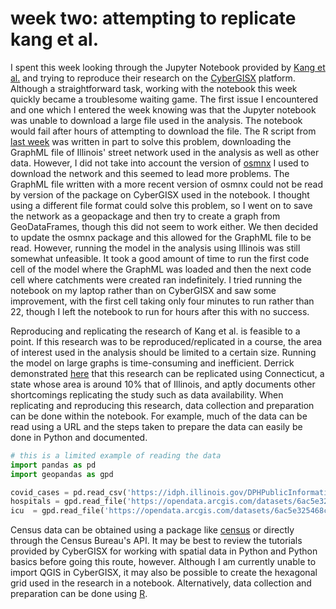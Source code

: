 # week two: attempting to replicate kang et al.
I spent this week looking through the Jupyter Notebook provided by [Kang et al.](https://github.com/cybergis/COVID-19AccessibilityNotebook) and trying to reproduce their research on the [CyberGISX](https://cybergisxhub.cigi.illinois.edu/) platform. Although a straightforward task, working with the notebook this week quickly became a troublesome waiting game. The first issue I encountered and one which I entered the week knowing was that the Jupyter notebook was unable to download a large file used in the analysis. The notebook would fail after hours of attempting to download the file. The R script from [last week](week_01.md) was written in part to solve this problem, downloading the GraphML file of Illinois' street network used in the analysis as well as other data. However, I did not take into account the version of [osmnx](https://github.com/gboeing/osmnx) I used to download the network and this seemed to lead more problems. The GraphML file written with a more recent version of osmnx could not be read by version of the package on CyberGISX used in the notebook. I thought using a different file format could solve this problem, so I went on to save the network as a geopackage and then try to create a graph from GeoDataFrames, though this did not seem to work either. We then decided to update the osmnx package and this allowed for the GraphML file to be read. However, running the model in the analysis using Illinois was still somewhat unfeasible. It took a good amount of time to run the first code cell of the model where the GraphML was loaded and then the next code cell where catchments were created ran indefinitely. I tried running the notebook on my laptop rather than on CyberGISX and saw some improvement, with the first cell taking only four minutes to run rather than 22, though I left the notebook to run for hours after this with no success.

Reproducing and replicating the research of Kang et al. is feasible to a point. If this research was to be reproduced/replicated in a course, the area of interest used in the analysis should be limited to a certain size. Running the model on large graphs is time-consuming and inefficient. Derrick demonstrated [here]( https://derrickburt.github.io/opengis/ctCovid/ctCovid.html) that this research can be replicated using Connecticut, a state whose area is around 10% that of Illinois, and aptly documents other shortcomings replicating the study such as data availability.  When replicating and reproducing this research,  data collection and preparation can be done within the notebook. For example, much of the data can be read using a URL and the steps taken to prepare the data can easily be done in Python and documented.

``` python
# this is a limited example of reading the data
import pandas as pd
import geopandas as gpd

covid_cases = pd.read_csv('https://idph.illinois.gov/DPHPublicInformation/api/COVIDExport/GetZip?format=csv')
hospitals = gpd.read_file('https://opendata.arcgis.com/datasets/6ac5e325468c4cb9b905f1728d6fbf0f_0.geojson')
icu  = gpd.read_file('https://opendata.arcgis.com/datasets/6ac5e325468c4cb9b905f1728d6fbf0f_0.geojson')
```
Census data can be obtained using a package like [census](https://github.com/datamade/census) or directly through the Census Bureau's API. It may be best to review the tutorials provided by CyberGISX for working with spatial data in Python and Python basics before going this route, however. Although I am currently unable to import QGIS in CyberGISX, it may also be possible to create the hexagonal grid used in the research in a notebook. Alternatively, data collection and preparation can be done using [R](week_01.md).
